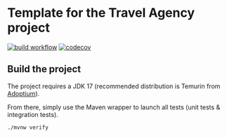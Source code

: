 # Template for the Travel Agency project

[![build workflow](https://github.com/srikanthsc/travel_agency_template/actions/workflows/build.yml/badge.svg)](https://github.com/srikanthsc/travel_agency_template/actions)
[![codecov](https://codecov.io/gh/srikanthsc/travel_agency_template/branch/main/graph/badge.svg)](https://codecov.io/gh/srikanthsc/travel_agency_template)

## Build the project

The project requires a JDK 17 (recommended distribution is Temurin from [Adoptium](https://adoptium.net/)).

From there, simply use the Maven wrapper to launch all tests (unit tests & integration tests).

`./mvnw verify`
